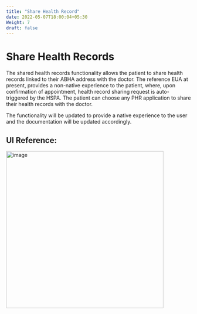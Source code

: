 ```yaml
---
title: "Share Health Record"
date: 2022-05-07T18:00:04+05:30
Weight: 7
draft: false
---
```


# Share Health Records

The shared health records functionality allows the patient to share health records linked to their ABHA address with the doctor. The reference EUA at present, provides a non-native experience to the patient, where, upon confirmation of appointment, health record sharing request is auto-triggered by the HSPA. The patient can choose any PHR application to share their health records with the doctor. 

The functionality will be updated to provide a native experience to the user and the documentation will be updated accordingly. 

## UI Reference:
<img width="429" alt="image" src="https://user-images.githubusercontent.com/98421565/171581938-2264e9b9-3811-49c9-ad00-914365dfed6e.png">

